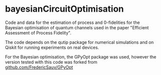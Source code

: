 # bayesianCircuitOptimisation
 Code and data for the estimation of process and 0-fidelities for the Bayesian optimisation of quantum channels used in the paper "Efficient Assessment of Process Fidelity".
 
 The code depends on the qutip package for numerical simulations and on Qiskit for running experiments on real devices.
 
 For the Bayesian optimisation, the GPyOpt package was used, however the version tested with this code was forked from [github.com/FredericSauv/GPyOpt](https://github.com/FredericSauv/GPyOpt)
